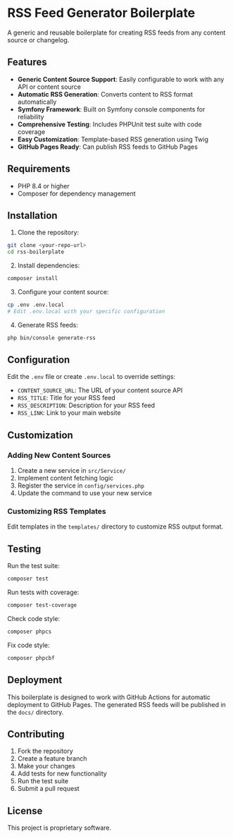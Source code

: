 # RSS Feed Generator Boilerplate

A generic and reusable boilerplate for creating RSS feeds from any content source or changelog.

## Features

- **Generic Content Source Support**: Easily configurable to work with any API or content source
- **Automatic RSS Generation**: Converts content to RSS format automatically
- **Symfony Framework**: Built on Symfony console components for reliability
- **Comprehensive Testing**: Includes PHPUnit test suite with code coverage
- **Easy Customization**: Template-based RSS generation using Twig
- **GitHub Pages Ready**: Can publish RSS feeds to GitHub Pages

## Requirements

- PHP 8.4 or higher
- Composer for dependency management

## Installation

1. Clone the repository:
```bash
git clone <your-repo-url>
cd rss-boilerplate
```

2. Install dependencies:
```bash
composer install
```

3. Configure your content source:
```bash
cp .env .env.local
# Edit .env.local with your specific configuration
```

4. Generate RSS feeds:
```bash
php bin/console generate-rss
```

## Configuration

Edit the `.env` file or create `.env.local` to override settings:

- `CONTENT_SOURCE_URL`: The URL of your content source API
- `RSS_TITLE`: Title for your RSS feed
- `RSS_DESCRIPTION`: Description for your RSS feed
- `RSS_LINK`: Link to your main website

## Customization

### Adding New Content Sources

1. Create a new service in `src/Service/`
2. Implement content fetching logic
3. Register the service in `config/services.php`
4. Update the command to use your new service

### Customizing RSS Templates

Edit templates in the `templates/` directory to customize RSS output format.

## Testing

Run the test suite:
```bash
composer test
```

Run tests with coverage:
```bash
composer test-coverage
```

Check code style:
```bash
composer phpcs
```

Fix code style:
```bash
composer phpcbf
```

## Deployment

This boilerplate is designed to work with GitHub Actions for automatic deployment to GitHub Pages. The generated RSS feeds will be published in the `docs/` directory.

## Contributing

1. Fork the repository
2. Create a feature branch
3. Make your changes
4. Add tests for new functionality
5. Run the test suite
6. Submit a pull request

## License

This project is proprietary software.